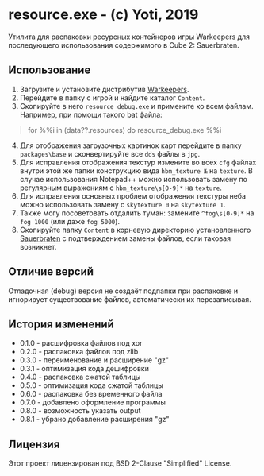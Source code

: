 ﻿# resource.exe - (c) Yoti, 2019
Утилита для распаковки ресурсных контейнеров игры Warkeepers для последующего использования содержимого в Cube 2: Sauerbraten.

## Использование
1. Загрузите и установите дистрибутив [Warkeepers](https://warkeepers.ru.uptodown.com/windows).
2. Перейдите в папку с игрой и найдите каталог `Content`.
3. Скопируйте в него `resource_debug.exe` и примените ко всем файлам.
Например, при помощи такого bat файла:
> for %%i in (data??.resources) do resource_debug.exe %%i
4. Для отображения загрузочных картинок карт перейдите в папку `packages\base` и сконвертируйте все `dds` файлы в `jpg`.
5. Для исправления отображения текстур измените во всех `cfg` файлах внутри этой же папки конструкцию вида `hbm_texture №` на `texture`.
В случае использования Notepad++ можно использовать замену по регулярным выражениям с `hbm_texture\s[0-9]*` на `texture`.
6. Для исправления основных проблем отображения текстуры неба можно использовать замену с `skytexture 0` на `skytexture 1`.
7. Также могу посоветовать отдалить туман: замените `^fog\s[0-9]*` на `fog 1000` (или даже `fog 5000`).
8. Скопируйте папку `Content` в корневую директорию установленного [Sauerbraten](http://sauerbraten.org/) с подтверждением замены файлов, если таковая возникнет.

## Отличие версий
Отладочная (debug) версия не создаёт подпапки при распаковке и игнорирует существование файлов, автоматически их перезаписывая.

## История изменений
* 0.1.0 - расшифровка файлов под xor
* 0.2.0 - распаковка файлов под zlib
* 0.3.0 - переименование и расширение "gz"
* 0.3.1 - оптимизация кода дешифровки
* 0.4.0 - распаковка сжатой таблицы
* 0.5.0 - оптимизация кода сжатой таблицы
* 0.6.0 - распаковка без временного файла
* 0.7.0 - добавлено оформление программы
* 0.8.0 - возможность указать output
* 0.8.1 - убрано добавление расширения "gz"

## Лицензия
Этот проект лицензирован под BSD 2-Clause "Simplified" License.
